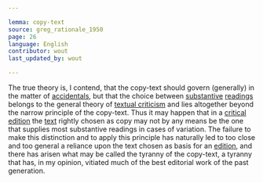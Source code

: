 ```yaml
---

lemma: copy-text
source: greg_rationale_1950
page: 26
language: English
contributor: wout
last_updated_by: wout

---
```


The true theory is, I contend, that the copy-text should govern (generally) in the matter of [accidentals](accidental.html), but that the choice between [substantive](substantive.html) [readings](reading.html) belongs to the general theory of [textual criticism](textualCriticism.html) and lies altogether beyond the narrow principle of the copy-text. Thus it may happen that in a [critical edition](editionCritical.html) the [text](text.html) rightly chosen as copy may not by any means be the one that supplies most substantive readings in cases of variation. The failure to make this distinction and to apply this principle has naturally led to too close and too general a reliance upon the text chosen as basis for an [edition](editionScholarly.html), and there has arisen what may be called the tyranny of the copy-text, a tyranny that has, in my opinion, vitiated much of the best editorial work of the past generation.
